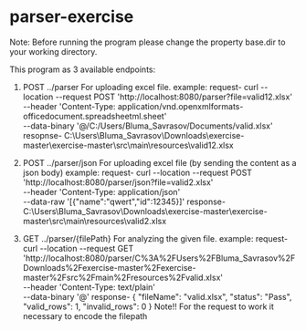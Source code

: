 # parser-exercise
Note: Before running the program please change the property base.dir to your working directory.

This program as 3 available endpoints:

1) POST ../parser 
   For uploading excel file.
   example: 
   request-
   curl --location --request POST 'http://localhost:8080/parser?file=valid12.xlsx' \
   --header 'Content-Type: application/vnd.openxmlformats-officedocument.spreadsheetml.sheet' \
   --data-binary '@/C:/Users/Bluma_Savrasov/Documents/valid.xlsx'
   resopnse-
   C:\Users\Bluma_Savrasov\Downloads\exercise-master\exercise-master\src\main\resources\valid12.xlsx
   
2) POST ../parser/json
   For uploading excel file (by sending the content as a json body)
   example:
   request-
   curl --location --request POST 'http://localhost:8080/parser/json?file=valid2.xlsx' \
   --header 'Content-Type: application/json' \
   --data-raw '[{"name":"qwert","id":12345}]'
   response-
   C:\Users\Bluma_Savrasov\Downloads\exercise-master\exercise-master\src\main\resources\valid2.xlsx
   
3) GET ../parser/{filePath}
   For analyzing the given file.
   example:
   request-
   curl --location --request GET 'http://localhost:8080/parser/C%3A%2FUsers%2FBluma_Savrasov%2FDownloads%2Fexercise-master%2Fexercise-master%2Fsrc%2Fmain%2Fresources%2Fvalid.xlsx' \
   --header 'Content-Type: text/plain' \
   --data-binary '@'
   response-
   {
    "fileName": "valid.xlsx",
    "status": "Pass",
    "valid_rows": 1,
    "invalid_rows": 0
   }
   Note!! For the request to work it necessary to encode the filepath
   
